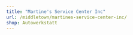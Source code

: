 ```yaml
---
title: "Martine's Service Center Inc"
url: /middletown/martines-service-center-inc/
shop: Autowerkstatt
---
```

